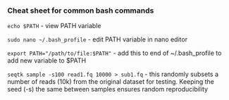 ### Cheat sheet for common bash commands


`echo $PATH` - view PATH variable

`sudo nano ~/.bash_profile` - edit PATH variable in nano editor

`export PATH="/path/to/file:$PATH"` - add this to end of ~/.bash_profile to add new variable to $PATH

`seqtk sample -s100 read1.fq 10000 > sub1.fq` - this randomly subsets a number of reads (10k) from the original dataset for testing. Keeping the seed (-s) the same between samples ensures random reproducibility
